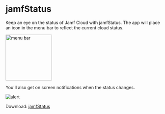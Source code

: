 # jamfStatus
Keep an eye on the status of Jamf Cloud with jamfStatus.  The app will place an icon in the menu bar to reflect the current cloud status.

<img src="https://raw.githubusercontent.com/jamfprofessionalservices/jamfStatus/master/jamfStatus/images/menubar.png" alt="menu bar" width="150" />
<p>
You'll also get on screen notifications when the status changes.

![](https://raw.githubusercontent.com/jamfprofessionalservices/jamfStatus/master/jamfStatus/images/alert.png "alert")

Download: [jamfStatus](https://github.com/jamfprofessionalservices/jamfStatus/releases/download/current/jamfStatus.zip)

